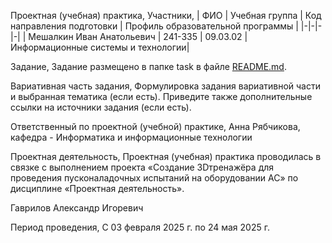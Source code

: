 Проектная (учебная) практика,
Участники,
| ФИО | Учебная группа | Код направления подготовки | Профиль образовательной программы |
|-|-|-|-|
| Мешалкин Иван Анатольевич | 241-335 | 09.03.02 | Информационные системы и технологии|


Задание,
Задание размещено в папке task в файле [README.md](task/README.md).

Вариативная часть задания,
Формулировка задания вариативной части и выбранная тематика (если есть). Приведите также дополнительные ссылки на источники задания (если есть).

Ответственный по проектной (учебной) практике,
Анна Рябчикова, кафедра - Информатика и информационные технологии

Проектная деятельность,
Проектная (учебная) практика проводилась в связке с выполнением проекта «Создание 3Dтренажёра для проведения пусконаладочных испытаний на оборудовании АС» по дисциплине «Проектная деятельность».

Гаврилов Александр Игоревич

Период проведения,
С 03 февраля 2025 г. по 24 мая 2025 г.
